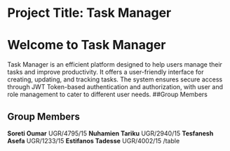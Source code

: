 # Project Title: Task Manager
# Welcome to Task Manager
Task Manager is an efficient platform designed to help users manage their tasks and improve productivity. It offers a user-friendly interface for creating, updating, and tracking tasks. The system ensures secure access through JWT Token-based authentication and authorization, with user and role management to cater to different user needs.
##Group Members 
## Group Members 
**Soreti Oumar**       UGR/4795/15
**Nuhamien Tariku**    UGR/2940/15
**Tesfanesh Asefa**    UGR/1233/15
**Estifanos Tadesse**  UGR/4002/15
/table

 



